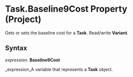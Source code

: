 
# Task.Baseline9Cost Property (Project)

Gets or sets the baseline cost for a  **Task**. Read/write  **Variant**.


## Syntax

 _expression_. **Baseline9Cost**

 _expression_A variable that represents a  **Task** object.

